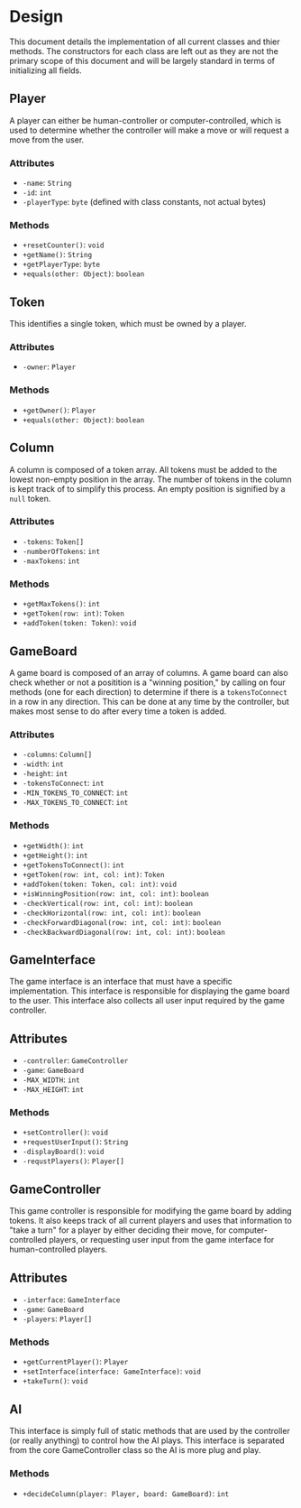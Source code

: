 # Design
This document details the implementation of all current classes and thier methods.
The constructors for each class are left out as they are not the primary scope
of this document and will be largely standard in terms of initializing all fields.

## Player
A player can either be human-controller or computer-controlled, which is used
to determine whether the controller will make a move or will request a move from
the user.
### Attributes
* `-name`: `String`
* `-id`: `int`
* `-playerType`: `byte` (defined with class constants, not actual bytes)
### Methods
* `+resetCounter()`: `void`
* `+getName()`: `String`
* `+getPlayerType`: `byte`
* `+equals(other: Object)`: `boolean`

## Token
This identifies a single token, which must be owned by a player.
### Attributes
* `-owner`: `Player`
### Methods
* `+getOwner()`: `Player`
* `+equals(other: Object)`: `boolean`

## Column
A column is composed of a token array. All tokens must be added to the
lowest non-empty position in the array. The number of tokens in the column is
kept track of to simplify this process. An empty position is signified by a
`null` token.
### Attributes
* `-tokens`: `Token[]`
* `-numberOfTokens`: `int`
* `-maxTokens`: `int`
### Methods
* `+getMaxTokens()`: `int`
* `+getToken(row: int)`: `Token`
* `+addToken(token: Token)`: `void`

## GameBoard
A game board is composed of an array of columns. A game board can also check
whether or not a positition is a "winning position," by calling on four methods
(one for each direction) to determine if there is a `tokensToConnect` in a row
in any direction. This can be done at any time by the controller, but makes most
sense to do after every time a token is added.
### Attributes
* `-columns`: `Column[]`
* `-width`: `int`
* `-height`: `int`
* `-tokensToConnect`: `int`
* `-MIN_TOKENS_TO_CONNECT`: `int`
* `-MAX_TOKENS_TO_CONNECT`: `int`
### Methods
* `+getWidth()`: `int`
* `+getHeight()`: `int`
* `+getTokensToConnect()`: `int`
* `+getToken(row: int, col: int)`: `Token`
* `+addToken(token: Token, col: int)`: `void`
* `+isWinningPosition(row: int, col: int)`: `boolean`
* `-checkVertical(row: int, col: int)`: `boolean`
* `-checkHorizontal(row: int, col: int)`: `boolean`
* `-checkForwardDiagonal(row: int, col: int)`: `boolean`
* `-checkBackwardDiagonal(row: int, col: int)`: `boolean`

## GameInterface
The game interface is an interface that must have a specific implementation.
This interface is responsible for displaying the game board to the user.
This interface also collects all user input required by the game controller.
## Attributes
* `-controller`: `GameController`
* `-game`: `GameBoard`
* `-MAX_WIDTH`: `int`
* `-MAX_HEIGHT`: `int`
### Methods
* `+setController()`: `void`
* `+requestUserInput()`: `String`
* `-displayBoard()`: `void`
* `-requstPlayers()`: `Player[]`

## GameController
This game controller is responsible for modifying the game board by adding tokens.
It also keeps track of all current players and uses that information to "take a turn"
for a player by either deciding their move, for computer-controlled players, or
requesting user input from the game interface for human-controlled players.
## Attributes
* `-interface`: `GameInterface`
* `-game`: `GameBoard`
* `-players`: `Player[]`
### Methods
* `+getCurrentPlayer()`: `Player`
* `+setInterface(interface: GameInterface)`: `void`
* `+takeTurn()`: `void`

## AI
This interface is simply full of static methods that are used by the controller (or
really anything) to control how the AI plays.
This interface is separated from the core GameController class so the AI is more
plug and play.
### Methods
* `+decideColumn(player: Player, board: GameBoard)`: `int`
